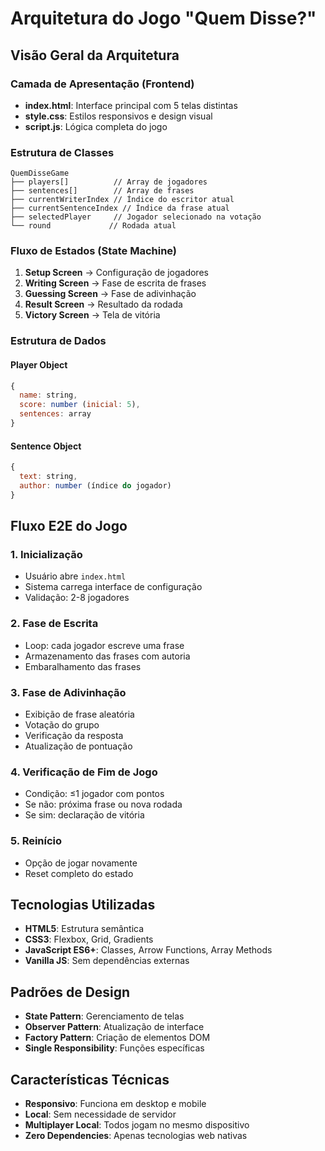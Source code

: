 # Arquitetura do Jogo "Quem Disse?"

## Visão Geral da Arquitetura

### Camada de Apresentação (Frontend)
- **index.html**: Interface principal com 5 telas distintas
- **style.css**: Estilos responsivos e design visual
- **script.js**: Lógica completa do jogo

### Estrutura de Classes

```
QuemDisseGame
├── players[]          // Array de jogadores
├── sentences[]        // Array de frases
├── currentWriterIndex // Índice do escritor atual
├── currentSentenceIndex // Índice da frase atual
├── selectedPlayer     // Jogador selecionado na votação
└── round             // Rodada atual
```

### Fluxo de Estados (State Machine)

1. **Setup Screen** → Configuração de jogadores
2. **Writing Screen** → Fase de escrita de frases
3. **Guessing Screen** → Fase de adivinhação
4. **Result Screen** → Resultado da rodada
5. **Victory Screen** → Tela de vitória

### Estrutura de Dados

#### Player Object
```javascript
{
  name: string,
  score: number (inicial: 5),
  sentences: array
}
```

#### Sentence Object
```javascript
{
  text: string,
  author: number (índice do jogador)
}
```

## Fluxo E2E do Jogo

### 1. Inicialização
- Usuário abre `index.html`
- Sistema carrega interface de configuração
- Validação: 2-8 jogadores

### 2. Fase de Escrita
- Loop: cada jogador escreve uma frase
- Armazenamento das frases com autoria
- Embaralhamento das frases

### 3. Fase de Adivinhação
- Exibição de frase aleatória
- Votação do grupo
- Verificação da resposta
- Atualização de pontuação

### 4. Verificação de Fim de Jogo
- Condição: ≤1 jogador com pontos
- Se não: próxima frase ou nova rodada
- Se sim: declaração de vitória

### 5. Reinício
- Opção de jogar novamente
- Reset completo do estado

## Tecnologias Utilizadas

- **HTML5**: Estrutura semântica
- **CSS3**: Flexbox, Grid, Gradients
- **JavaScript ES6+**: Classes, Arrow Functions, Array Methods
- **Vanilla JS**: Sem dependências externas

## Padrões de Design

- **State Pattern**: Gerenciamento de telas
- **Observer Pattern**: Atualização de interface
- **Factory Pattern**: Criação de elementos DOM
- **Single Responsibility**: Funções específicas

## Características Técnicas

- **Responsivo**: Funciona em desktop e mobile
- **Local**: Sem necessidade de servidor
- **Multiplayer Local**: Todos jogam no mesmo dispositivo
- **Zero Dependencies**: Apenas tecnologias web nativas